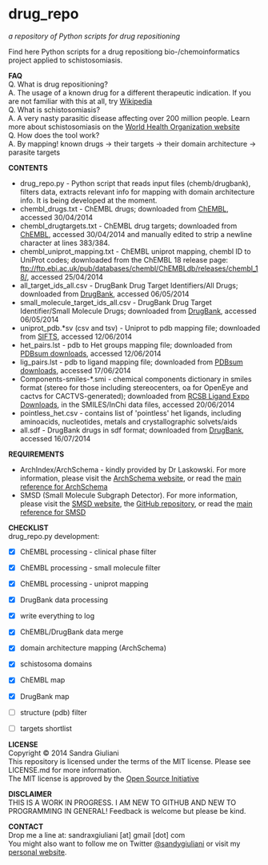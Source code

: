 # drug_repo #
_a repository of Python scripts for drug repositioning_
  

Find here Python scripts for a drug repositiong bio-/chemoinformatics project
applied to schistosomiasis.  
  


**FAQ**  
Q. What is drug repositioning?   
A. The usage of a known drug for a different therapeutic indication. If you are not familiar with this at all, try [Wikipedia](http://en.wikipedia.org/wiki/Drug_repositioning)  
Q. What is schistosomiasis?  
A. A very nasty parasitic disease affecting over 200 million people. Learn more about schistosomiasis on the [World Health Organization website](http://www.who.int/topics/schistosomiasis/en/)  
Q. How does the tool work?  
A. By mapping! known drugs -> their targets -> their domain architecture -> parasite targets  
  


**CONTENTS**  
* drug_repo.py - Python script that reads input files (chemb/drugbank), filters data, extracts relevant info for mapping with domain architecture info. It is being developed at the moment.
* chembl\_drugs.txt - ChEMBL drugs; downloaded from [ChEMBL](http://www.ebi.ac.uk/chembl/drugstore/), accessed 30/04/2014
* chembl\_drugtargets.txt - ChEMBL drug targets; downloaded from [ChEMBL](http://www.ebi.ac.uk/chembl/drug/targets/), accessed 30/04/2014 and manually edited to strip a newline character at lines 383/384.  
* chembl\_uniprot\_mapping.txt - ChEMBL uniprot mapping, chembl ID to UniProt codes; downloaded from the ChEMBL 18 release page: ftp://ftp.ebi.ac.uk/pub/databases/chembl/ChEMBLdb/releases/chembl_18/, accessed 25/04/2014  
* all\_target\_ids\_all.csv - DrugBank Drug Target Identifiers/All Drugs; downloaded from [DrugBank](http://www.drugbank.ca/downloads#protein-identifiers), accessed 06/05/2014  
* small\_molecule\_target\_ids\_all.csv - DrugBank Drug Target Identifier/Small Molecule Drugs; downloaded from [DrugBank](http://www.drugbank.ca/downloads#protein-identifiers), accessed 06/05/2014  
* uniprot_pdb.*sv (csv and tsv) - Uniprot to pdb mapping file; downloaded from [SIFTS](http://www.ebi.ac.uk/pdbe/docs/sifts/quick.html), accessed 12/06/2014  
* het_pairs.lst - pdb to Het groups mapping file; downloaded from [PDBsum downloads](http://www.ebi.ac.uk/thornton-srv/databases/cgi-bin/pdbsum/GetPage.pl?doc=TRUE&template=downloads.html&pdbcode=n/a), accessed 12/06/2014  
* lig_pairs.lst - pdb to ligand mapping file; downloaded from [PDBsum downloads](http://www.ebi.ac.uk/thornton-srv/databases/cgi-bin/pdbsum/GetPage.pl?doc=TRUE&template=downloads.html&pdbcode=n/a), accessed 17/06/2014  
* Components-smiles-*.smi - chemical components dictionary in smiles format (stereo for those including stereocenters, oa for OpenEye and cactvs for CACTVS-generated); downloaded from [RCSB Ligand Expo Downloads](http://ligand-expo.rcsb.org/ld-download.html), in the SMILES/InChi data files, accessed 20/06/2014   
* pointless_het.csv - contains list of 'pointless' het ligands, including aminoacids, nucleotides, metals and crystallographic solvets/aids  
* all.sdf - DrugBank drugs in sdf format; downloaded from [DrugBank](http://www.drugbank.ca/downloads#structures), accessed 16/07/2014  
  


**REQUIREMENTS**  
* ArchIndex/ArchSchema - kindly provided by Dr Laskowski. For more information, please visit the [ArchSchema website](http://www.ebi.ac.uk/thornton-srv/databases/archschema), or read the [main reference for ArchSchema](http://www.ncbi.nlm.nih.gov/pubmed/20299327)  
* SMSD (Small Molecule Subgraph Detector). For more information, please visit the [SMSD website](http://www.ebi.ac.uk/thornton-srv/software/SMSD/), the [GitHub repository](https://github.com/asad/SMSD), or read the [main reference for SMSD](http://www.jcheminf.com/content/1/1/12)  
  


**CHECKLIST**  
drug_repo.py development:
- [x] ChEMBL processing - clinical phase filter 
- [x] ChEMBL processing - small molecule filter 
- [x] ChEMBL processing - uniprot mapping
- [x] DrugBank data processing
- [x] write everything to log
- [x] ChEMBL/DrugBank data merge
- [x] domain architecture mapping (ArchSchema)
- [x] schistosoma domains
- [x] ChEMBL map
- [x] DrugBank map
- [ ] structure (pdb) filter
- [ ] targets shortlist
  


**LICENSE**  
Copyright &copy; 2014 Sandra Giuliani  
This repository is licensed under the terms of the MIT license. Please see LICENSE.md for more information.  
The MIT license is approved by the [Open Source Initiative](http://opensource.org/licenses)  
  


**DISCLAIMER**  
THIS IS A WORK IN PROGRESS. I AM NEW TO GITHUB AND NEW TO PROGRAMMING IN GENERAL! Feedback is welcome but please be kind.  
  

**CONTACT**  
Drop me a line at: sandraxgiuliani [at] gmail [dot] com  
You might also want to follow me on Twitter [@sandygiuliani](https://twitter.com/sandygiuliani) or visit my [personal website](http://www.sandragiuliani.com/).  
